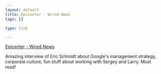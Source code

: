 ```yaml
--- 
layout: default
title: Epicenter - Wired News
tags: []

type: link

---
```

<a href="http://blog.wired.com/business/2007/04/my_other_interv_1.html#comment-65895902">Epicenter - Wired News</a>

Amazing interview of Eric Schmidt about Google's management strategy, corporate culture, fun stuff about working with Sergey and Larry. Must read!
